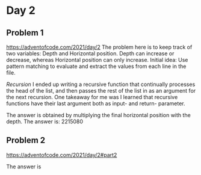 # Day 2

## Problem 1
https://adventofcode.com/2021/day/2
The problem here is to keep track of two variables: Depth and Horizontal position.
Depth can increase or decrease, whereas Horizontal position can only increase.
Initial idea: Use pattern matching to evaluate and extract the values from each line in the file.

*Recursion*
I ended up writing a recursive function that continually processes the head of the list, and 
then passes the rest of the list in as an argument for the next recursion.
One takeaway for me was I learned that recursive functions have their last argument both as 
input- and return- parameter.

The answer is obtained by multiplying the final horizontal position with the depth.
The answer is: 2215080

## Problem 2
https://adventofcode.com/2021/day/2#part2


The answer is 